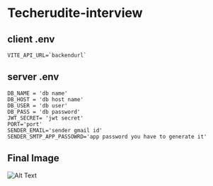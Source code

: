 # Techerudite-interview

## client .env

```
VITE_API_URL=`backendurl`
```

## server .env

```
DB_NAME = 'db name'
DB_HOST = 'db host name'
DB_USER = 'db user'
DB_PASS = 'db password'
JWT_SECRET= 'jwt secret'
PORT='port'
SENDER_EMAIL='sender gmail id'
SENDER_SMTP_APP_PASSOWRD='app password you have to generate it'
```

## Final Image

![Alt Text](https://github.com/user-attachments/assets/f9d56cb6-d502-4df6-a4b3-9f028ca80b9c)
